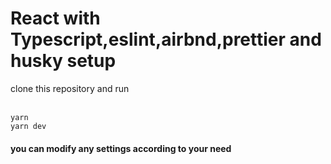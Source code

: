 <h1>React with Typescript,eslint,airbnd,prettier and husky setup</h1>

<p>clone this repository and run</p>
<br>
<code>yarn</code>
<br/>
<code>yarn dev</code>

<h4>you can modify any settings according to your need</h4>
